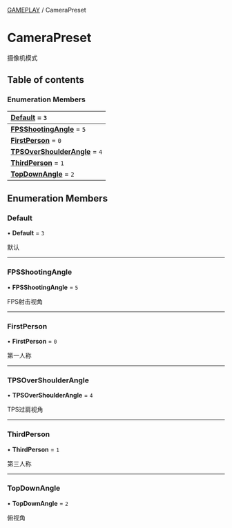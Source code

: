 [GAMEPLAY](../groups/GAMEPLAY.GAMEPLAY.md) / CameraPreset

# CameraPreset <Badge type="tip" text="Enumeration" /> <Score text="CameraPreset" />

摄像机模式

## Table of contents

### Enumeration Members <Score text="Enumeration" /> 
| **[Default](mw.CameraPreset.md#default)** = ``3``  |
| :----- |
| **[FPSShootingAngle](mw.CameraPreset.md#fpsshootingangle)** = ``5`` |
| **[FirstPerson](mw.CameraPreset.md#firstperson)** = ``0`` |
| **[TPSOverShoulderAngle](mw.CameraPreset.md#tpsovershoulderangle)** = ``4`` |
| **[ThirdPerson](mw.CameraPreset.md#thirdperson)** = ``1`` |
| **[TopDownAngle](mw.CameraPreset.md#topdownangle)** = ``2`` |

## Enumeration Members

### Default <Score text="Default" /> 

• **Default** = ``3``

默认

___

### FPSShootingAngle <Score text="FPSShootingAngle" /> 

• **FPSShootingAngle** = ``5``

FPS射击视角

___

### FirstPerson <Score text="FirstPerson" /> 

• **FirstPerson** = ``0``

第一人称

___

### TPSOverShoulderAngle <Score text="TPSOverShoulderAngle" /> 

• **TPSOverShoulderAngle** = ``4``

TPS过肩视角

___

### ThirdPerson <Score text="ThirdPerson" /> 

• **ThirdPerson** = ``1``

第三人称

___

### TopDownAngle <Score text="TopDownAngle" /> 

• **TopDownAngle** = ``2``

俯视角
